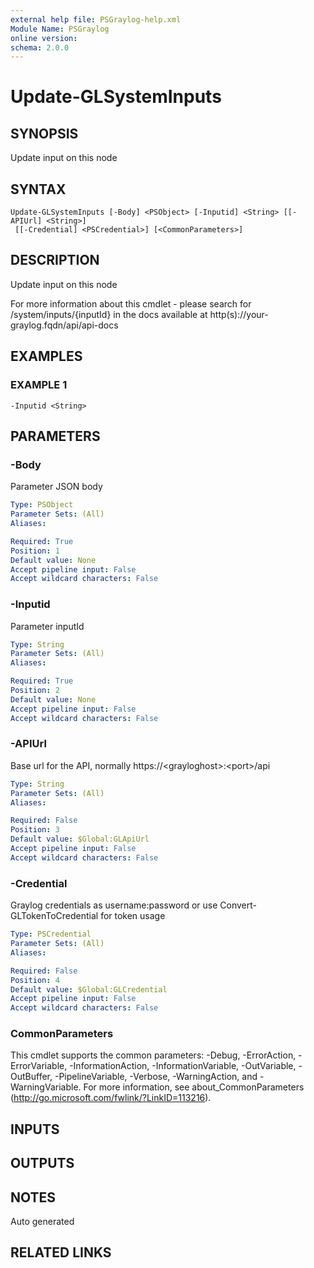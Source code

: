 ```yaml
---
external help file: PSGraylog-help.xml
Module Name: PSGraylog
online version:
schema: 2.0.0
---
```


# Update-GLSystemInputs

## SYNOPSIS
Update input on this node

## SYNTAX

```
Update-GLSystemInputs [-Body] <PSObject> [-Inputid] <String> [[-APIUrl] <String>]
 [[-Credential] <PSCredential>] [<CommonParameters>]
```

## DESCRIPTION
Update input on this node


For more information about this cmdlet - please search for /system/inputs/{inputId} in the docs available at http(s)://your-graylog.fqdn/api/api-docs

## EXAMPLES

### EXAMPLE 1
```
-Inputid <String>
```

## PARAMETERS

### -Body
Parameter JSON body

```yaml
Type: PSObject
Parameter Sets: (All)
Aliases:

Required: True
Position: 1
Default value: None
Accept pipeline input: False
Accept wildcard characters: False
```

### -Inputid
Parameter inputId

```yaml
Type: String
Parameter Sets: (All)
Aliases:

Required: True
Position: 2
Default value: None
Accept pipeline input: False
Accept wildcard characters: False
```

### -APIUrl
Base url for the API, normally https://\<grayloghost\>:\<port\>/api

```yaml
Type: String
Parameter Sets: (All)
Aliases:

Required: False
Position: 3
Default value: $Global:GLApiUrl
Accept pipeline input: False
Accept wildcard characters: False
```

### -Credential
Graylog credentials as username:password or use Convert-GLTokenToCredential for token usage

```yaml
Type: PSCredential
Parameter Sets: (All)
Aliases:

Required: False
Position: 4
Default value: $Global:GLCredential
Accept pipeline input: False
Accept wildcard characters: False
```

### CommonParameters
This cmdlet supports the common parameters: -Debug, -ErrorAction, -ErrorVariable, -InformationAction, -InformationVariable, -OutVariable, -OutBuffer, -PipelineVariable, -Verbose, -WarningAction, and -WarningVariable. For more information, see about_CommonParameters (http://go.microsoft.com/fwlink/?LinkID=113216).

## INPUTS

## OUTPUTS

## NOTES
Auto generated

## RELATED LINKS
